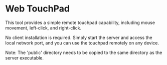 # Web TouchPad

This tool provides a simple remote touchpad capability, including mouse movement, left-click, and right-click.

No client installation is required. Simply start the server and access the local network port, and you can use the touchpad remotely on any device.

Note: The 'public' directory needs to be copied to the same directory as the server executable.